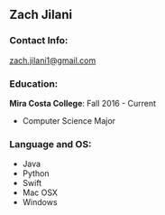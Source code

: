 ## Zach Jilani

### Contact Info: 
[zach.jilani1@gmail.com](zach.jilani1@gmail.com)

### Education:
**Mira Costa College**: Fall 2016 - Current
- Computer Science Major

### Language and OS:
- Java
- Python
- Swift
- Mac OSX
- Windows

